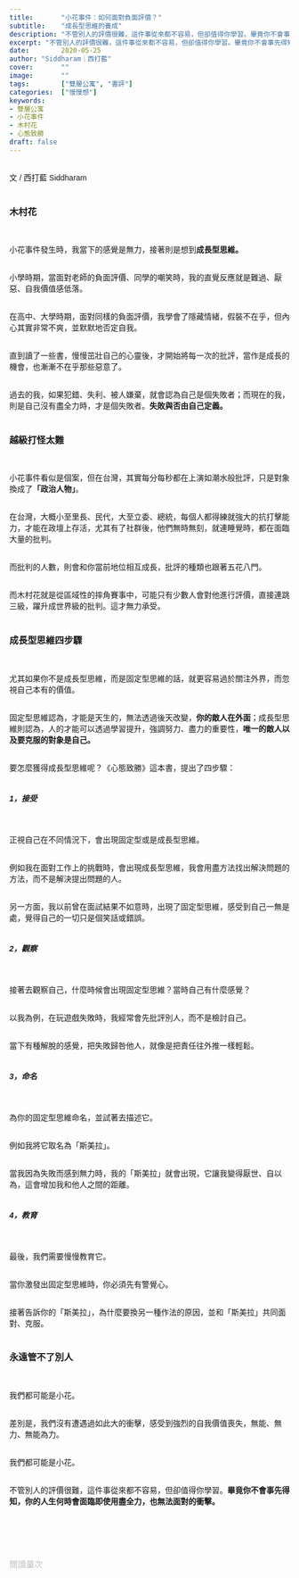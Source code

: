 ```yaml
---
title:       "小花事件：如何面對負面評價？"
subtitle:    "成長型思維的養成"
description: "不管別人的評價很難，這件事從來都不容易，但卻值得你學習。畢竟你不會事先得知，你的人生何時會面臨即使用盡全力，也無法面對的衝擊..."
excerpt: "不管別人的評價很難，這件事從來都不容易，但卻值得你學習。畢竟你不會事先得知，你的人生何時會面臨即使用盡全力，也無法面對的衝擊..."
date:        2020-05-25
author: "Siddharam｜西打藍"
cover:       ""
image:       ""
tags:        ["雙層公寓", "書評"]
categories:  ["慢慢想"]
keywords:
- 雙層公寓
- 小花事件
- 木村花
- 心態致勝
draft: false
---
```


<article style="font-family: 'Noto Sans TC', '微軟正黑體', sans-serif; font-weight: 300;">

<br>文 / 西打藍 Siddharam<br><br>

<h3 class="article-h1-color">木村花</h3><br>

小花事件發生時，我當下的感覺是無力，接著則是想到<b>成長型思維。</b><br><br>

小學時期，當面對老師的負面評價、同學的嘲笑時，我的直覺反應就是難過、厭惡、自我價值感低落。<br><br>

在高中、大學時期，面對同樣的負面評價，我學會了隱藏情緒，假裝不在乎，但內心其實非常不爽，並默默地否定自我。<br><br>

直到讀了一些書，慢慢茁壯自己的心靈後，才開始將每一次的批評，當作是成長的機會，也漸漸不在乎那些惡意了。<br><br>

過去的我，如果犯錯、失利、被人嫌棄，就會認為自己是個失敗者；而現在的我，則是自己沒有盡全力時，才是個失敗者。<b>失敗與否由自己定義。</b><br><br>

<h3 class="article-h1-color">越級打怪太難</h3><br>

小花事件看似是個案，但在台灣，其實每分每秒都在上演如潮水般批評，只是對象換成了<b>「政治人物」</b>。<br><br>

在台灣，大概小至里長、民代，大至立委、總統，每個人都得練就強大的抗打擊能力，才能在政壇上存活，尤其有了社群後，他們無時無刻，就連睡覺時，都在面臨大量的批判。<br><br>

而批判的人數，則會和你當前地位相互成長，批評的種類也跟著五花八門。<br><br>

而木村花就是從區域性的摔角賽事中，可能只有少數人會對他進行評價，直接連跳三級，躍升成世界級的批判。這才無力承受。<br><br>

<h3 class="article-h1-color">成長型思維四步驟</h3><br>

尤其如果你不是成長型思維，而是固定型思維的話，就更容易過於關注外界，而忽視自己本有的價值。<br><br>

固定型思維認為，才能是天生的，無法透過後天改變，<b>你的敵人在外面</b>；成長型思維則認為，人的才能可以透過學習提升，強調努力、盡力的重要性，<b>唯一的敵人以及要克服的對象是自己。</b><br><br>

要怎麼獲得成長型思維呢？《心態致勝》這本書，提出了四步驟：<br><br>

<h5 class="article-h1-color">1，接受</h5><br>

正視自己在不同情況下，會出現固定型或是成長型思維。<br><br>

例如我在面對工作上的挑戰時，會出現成長型思維，我會用盡方法找出解決問題的方法，而不是解決提出問題的人。<br><br>

另一方面，我以前曾在面試結果不如意時，出現了固定型思維，感受到自己一無是處，覺得自己的一切只是個笑話或錯誤。<br><br>


<h5 class="article-h1-color">2，觀察</h5><br>

接著去觀察自己，什麼時候會出現固定型思維？當時自己有什麼感覺？<br><br>

以我為例，在玩遊戲失敗時，我經常會先批評別人，而不是檢討自己。<br><br>

當下有種解脫的感覺，把失敗歸咎他人，就像是把責任往外推一樣輕鬆。<br><br>


<h5 class="article-h1-color">3，命名</h5><br>

為你的固定型思維命名，並試著去描述它。<br><br>

例如我將它取名為「斯美拉」。<br><br>

當我因為失敗而感到無力時，我的「斯美拉」就會出現，它讓我變得厭世、自以為，這會增加我和他人之間的距離。<br><br>


<h5 class="article-h1-color">4，教育</h5><br>

最後，我們需要慢慢教育它。<br><br>

當你激發出固定型思維時，你必須先有警覺心。<br><br>

接著告訴你的「斯美拉」，為什麼要換另一種作法的原因，並和「斯美拉」共同面對、克服。<br><br>


<h3 class="article-h1-color">永遠管不了別人</h3><br>

我們都可能是小花。<br><br>

差別是，我們沒有遭遇過如此大的衝擊，感受到強烈的自我價值喪失，無能、無力、無能為力。<br><br>

我們都可能是小花。<br><br>

不管別人的評價很難，這件事從來都不容易，但卻值得你學習。<b>畢竟你不會事先得知，你的人生何時會面臨即使用盡全力，也無法面對的衝擊。</b><br><br>



<br><br><br>

</article>

<div style="color: #bfbfbf; font-size: 15px;" id="busuanzi_container_page_pv">
  閱讀量<span id="busuanzi_value_page_pv"></span>次
</div>

<script src="../../js/post.js"></script>




